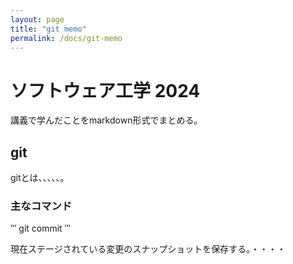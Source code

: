 ```yaml
---
layout: page
title: "git memo"
permalink: /docs/git-memo
---
```


# ソフトウェア工学 2024

講義で学んだことをmarkdown形式でまとめる。

## git
gitとは、、、、、。

### 主なコマンド

‵‵‵
git commit
‵‵‵

現在ステージされている変更のスナップショットを保存する。・・・・